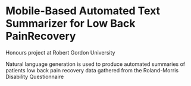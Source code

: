 # Mobile-Based Automated Text Summarizer for Low Back PainRecovery

Honours project at Robert Gordon University

Natural language generation is used to produce automated summaries of patients low back pain recovery data gathered from the Roland-Morris Disability Questionnaire



